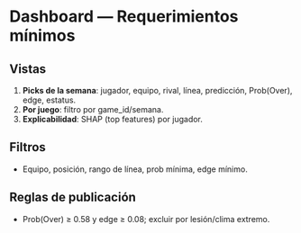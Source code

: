 # Dashboard — Requerimientos mínimos

## Vistas
1. **Picks de la semana**: jugador, equipo, rival, línea, predicción, Prob(Over), edge, estatus.
2. **Por juego**: filtro por game_id/semana.
3. **Explicabilidad**: SHAP (top features) por jugador.

## Filtros
- Equipo, posición, rango de línea, prob mínima, edge mínimo.

## Reglas de publicación
- Prob(Over) ≥ 0.58 y edge ≥ 0.08; excluir por lesión/clima extremo.
